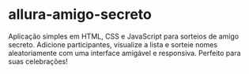 # allura-amigo-secreto
Aplicação simples em HTML, CSS e JavaScript para sorteios de amigo secreto. Adicione participantes, visualize a lista e sorteie nomes aleatoriamente com uma interface amigável e responsiva. Perfeito para suas celebrações!
